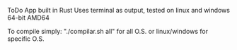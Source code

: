 ToDo App built in Rust
Uses terminal as output, tested on linux and windows 64-bit AMD64

To compile simply: "./compilar.sh all" for all O.S. or linux/windows for specific O.S.

